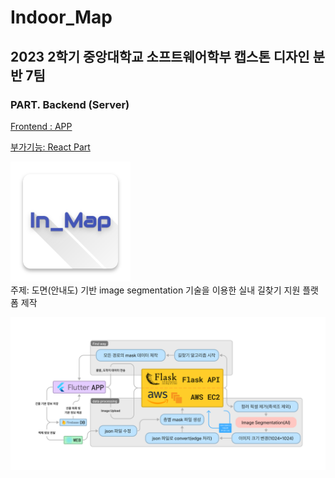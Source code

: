 # Indoor_Map

## 2023 2학기 중앙대학교 소프트웨어학부 캡스톤 디자인 분반 7팀

### PART. Backend (Server)

[Frontend : APP](https://github.com/PROMLEE/Indoor_map_flutter)  
<!-- [Backend : Algoritm + Server Part](https://github.com/PROMLEE/Indoor_map_algorithm)   -->
[부가기능: React Part](https://github.com/PROMLEE/Indoor_map_react)  

![Icon](src/ic_launcher.png)  
주제: 도면(안내도) 기반 image segmentation 기술을 이용한 실내 길찾기 지원 플랫폼 제작

![Flowchart](src/Flowchart_backend.png)
